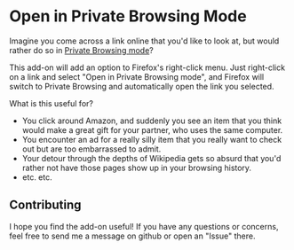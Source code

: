 Open in Private Browsing Mode
=============================

Imagine you come across a link online that you'd like to look at, but would
rather do so in [Private Browsing mode][pb]?

This add-on will add an option to Firefox's right-click menu. Just right-click
on a link and select "Open in Private Browsing mode", and Firefox will switch
to Private Browsing and automatically open the link you selected.

What is this useful for?
* You click around Amazon, and suddenly you see an item that you think would
  make a great gift for your partner, who uses the same computer.
* You encounter an ad for a really silly item that you really want to check
  out but are too embarrassed to admit.
* Your detour through the depths of Wikipedia gets so absurd that you'd rather
  not have those pages show up in your browsing history.
* etc. etc.

[pb]: https://support.mozilla.com/kb/Private%20Browsing


Contributing
------------

I hope you find the add-on useful! If you have any questions or concerns, feel
free to send me a message on github or open an "Issue" there.